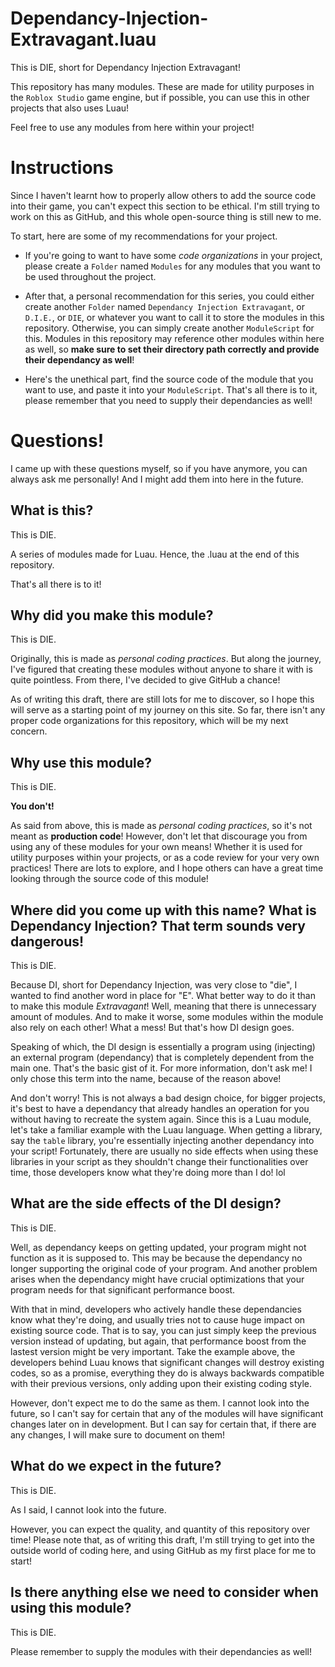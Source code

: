 # Dependancy-Injection-Extravagant.luau
This is DIE, short for Dependancy Injection Extravagant!

This repository has many modules. These are made for utility purposes in the `Roblox Studio` game engine, but if possible, you can use this in other projects that also uses Luau!

Feel free to use any modules from here within your project!

# Instructions
Since I haven't learnt how to properly allow others to add the source code into their game, you can't expect this section to be ethical. I'm still trying to work on this as GitHub, and this whole open-source thing is still new to me.

To start, here are some of my recommendations for your project.

- If you're going to want to have some *code organizations* in your project, please create a `Folder` named `Modules` for any modules that you want to be used throughout the project.

- After that, a personal recommendation for this series, you could either create another `Folder` named `Dependancy Injection Extravagant`, or `D.I.E.`, or `DIE`, or whatever you want to call it to store the modules in this repository. Otherwise, you can simply create another `ModuleScript` for this. Modules in this repository may reference other modules within here as well, so **make sure to set their directory path correctly and provide their dependancy as well**!

- Here's the unethical part, find the source code of the module that you want to use, and paste it into your `ModuleScript`. That's all there is to it, please remember that you need to supply their dependancies as well!

# Questions!
I came up with these questions myself, so if you have anymore, you can always ask me personally! And I might add them into here in the future.

## What is this?
This is DIE.

A series of modules made for Luau. Hence, the .luau at the end of this repository.

That's all there is to it!

## Why did you make this module?
This is DIE.

Originally, this is made as *personal coding practices*. But along the journey, I've figured that creating these modules without anyone to share it with is quite pointless. From there, I've decided to give GitHub a chance!

As of writing this draft, there are still lots for me to discover, so I hope this will serve as a starting point of my journey on this site. So far, there isn't any proper code organizations for this repository, which will be my next concern.

## Why use this module?
This is DIE.

**You don't!**

As said from above, this is made as *personal coding practices*, so it's not meant as **production code**! However, don't let that discourage you from using any of these modules for your own means! Whether it is used for utility purposes within your projects, or as a code review for your very own practices! There are lots to explore, and I hope others can have a great time looking through the source code of this module!

## Where did you come up with this name? What is Dependancy Injection? That term sounds very dangerous!
This is DIE.

Because DI, short for Dependancy Injection, was very close to "die", I wanted to find another word in place for "E". What better way to do it than to make this module *Extravagant*! Well, meaning that there is unnecessary amount of modules. And to make it worse, some modules within the module also rely on each other! What a mess! But that's how DI design goes.

Speaking of which, the DI design is essentially a program using (injecting) an external program (dependancy) that is completely dependent from the main one. That's the basic gist of it. For more information, don't ask me! I only chose this term into the name, because of the reason above!

And don't worry! This is not always a bad design choice, for bigger projects, it's best to have a dependancy that already handles an operation for you without having to recreate the system again. Since this is a Luau module, let's take a familiar example with the Luau language. When getting a library, say the `table` library, you're essentially injecting another dependancy into your script! Fortunately, there are usually no side effects when using these libraries in your script as they shouldn't change their functionalities over time, those developers know what they're doing more than I do! lol

## What are the side effects of the DI design?
This is DIE.

Well, as dependancy keeps on getting updated, your program might not function as it is supposed to. This may be because the dependancy no longer supporting the original code of your program. And another problem arises when the dependancy might have crucial optimizations that your program needs for that significant performance boost.

With that in mind, developers who actively handle these dependancies know what they're doing, and usually tries not to cause huge impact on existing source code. That is to say, you can just simply keep the previous version instead of updating, but again, that performance boost from the lastest version might be very important. Take the example above, the developers behind Luau knows that significant changes will destroy existing codes, so as a promise, everything they do is always backwards compatible with their previous versions, only adding upon their existing coding style.

However, don't expect me to do the same as them. I cannot look into the future, so I can't say for certain that any of the modules will have significant changes later on in development. But I can say for certain that, if there are any changes, I will make sure to document on them!

## What do we expect in the future?
This is DIE.

As I said, I cannot look into the future.

However, you can expect the quality, and quantity of this repository over time! Please note that, as of writing this draft, I'm still trying to get into the outside world of coding here, and using GitHub as my first place for me to start!

## Is there anything else we need to consider when using this <XYZ> module?
This is DIE.

Please remember to supply the modules with their dependancies as well!
